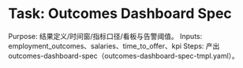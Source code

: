 # Task: Outcomes Dashboard Spec

Purpose: 结果定义/时间窗/指标口径/看板与告警阈值。
Inputs: employment_outcomes、salaries、time_to_offer、kpi
Steps: 产出 outcomes-dashboard-spec（outcomes-dashboard-spec-tmpl.yaml）。
